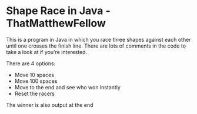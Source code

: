 # Shape Race in Java - ThatMatthewFellow

This is a program in Java in which you race three shapes against each other until one crosses the finish line. There are lots of comments in the code to take a look at if you're interested.

There are 4 options:
- Move 10 spaces
- Move 100 spaces
- Move to the end and see who won instantly
- Reset the racers

The winner is also output at the end
